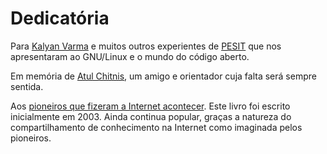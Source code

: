 # Dedicatória

Para [Kalyan Varma](http://www.kalyanvarma.net/) e muitos outros experientes de [PESIT](http://www.pes.edu/) que nos apresentaram ao GNU/Linux e o mundo do código aberto.

Em memória de [Atul Chitnis](http://www.nextbigwhat.com/atul-chitnis-obituary-297/), um amigo e orientador cuja falta será sempre sentida.

Aos [pioneiros que fizeram a Internet acontecer](http://www.ibiblio.org/pioneers/index.html). Este livro foi escrito inicialmente em 2003. Ainda continua popular, graças a natureza do compartilhamento de conhecimento na Internet como imaginada pelos pioneiros.
